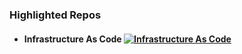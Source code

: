 ### Highlighted Repos

<!--
**HeyyMrDJ/HeyyMrDJ** is a ✨ _special_ ✨ repository because its `README.md` (this file) appears on your GitHub profile.

Here are some ideas to get you started:

- 🔭 I’m currently working on ...
- 🌱 I’m currently learning ...
- 👯 I’m looking to collaborate on ...
- 🤔 I’m looking for help with ...
- 💬 Ask me about ...
- 📫 How to reach me: ...
- 😄 Pronouns: ...
- ⚡ Fun fact: ...
-->
- #### Infrastructure As Code [![Infrastructure As Code](https://img.shields.io/github/stars/HeyyMrDJ/InfrastructureAsCode?style=social)](https://github.com/HeyyMrDJ/InfrastructureAsCode)



